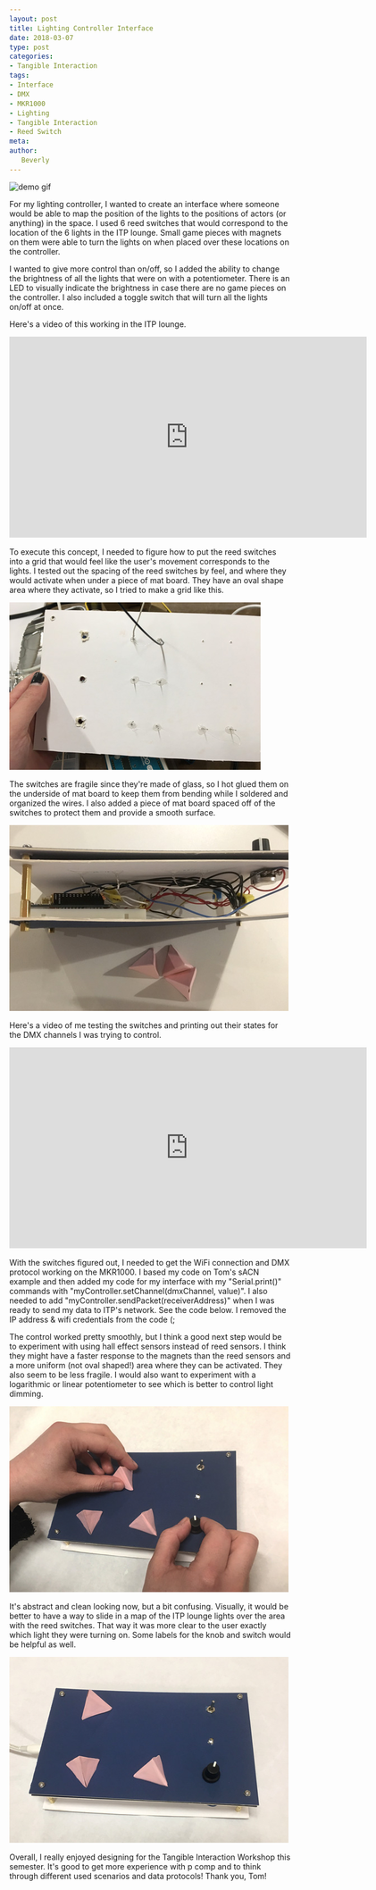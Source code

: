 ```yaml
---
layout: post
title: Lighting Controller Interface
date: 2018-03-07
type: post
categories:
- Tangible Interaction
tags:
- Interface
- DMX
- MKR1000
- Lighting
- Tangible Interaction
- Reed Switch
meta:
author:
   Beverly
---
```

![demo gif](../assets/tangible-interaction/lightcontroldemo.gif)

For my lighting controller, I wanted to create an interface where someone would be able to map the position of the lights to the positions of actors (or anything) in the space. I used 6 reed switches that would correspond to the location of the 6 lights in the ITP lounge. Small game pieces with magnets on them were able to turn the lights on when placed over these locations on the controller.

I wanted to give more control than on/off, so I added the ability to change the brightness of all the lights that were on with a potentiometer. There is an LED to visually indicate the brightness in case there are no game pieces on the controller. I also included a toggle switch that will turn all the lights on/off at once.

<!--more-->

Here's a video of this working in the ITP lounge.

<p><div class="responsive-container"><iframe src="https://player.vimeo.com/video/259034258" width="640" height="360" frameborder="0" webkitallowfullscreen mozallowfullscreen allowfullscreen></iframe></div></p>

To execute this concept, I needed to figure how to put the reed switches into a grid that would feel like the user's movement corresponds to the lights. I tested out the spacing of the reed switches by feel, and where they would activate when under a piece of mat board. They have an oval shape area where they activate, so I tried to make a grid like this.

![wiring underneath](../assets/tangible-interaction/lightcontrol-underside.jpg)

The switches are fragile since they're made of glass, so I hot glued them on the underside of mat board to keep them from bending while I soldered and organized the wires. I also added a piece of mat board spaced off of the switches to protect them and provide a smooth surface.

![wiring inside](../assets/tangible-interaction/lightcontrol-inside-wiring.jpg)

Here's a video of me testing the switches and printing out their states for the DMX channels I was trying to control.

<p><div class="responsive-container"><iframe src="https://player.vimeo.com/video/259033674" width="640" height="360" frameborder="0" webkitallowfullscreen mozallowfullscreen allowfullscreen></iframe></div></p>

With the switches figured out, I needed to get the WiFi connection and DMX protocol working on the MKR1000. I based my code on Tom's sACN example and then added my code for my interface with my "Serial.print()" commands with  "myController.setChannel(dmxChannel, value)". I also needed to add "myController.sendPacket(receiverAddress)" when I was ready to send my data to ITP's network. See the code below. I removed the IP address & wifi credentials from the code (;

<script src="https://gist.github.com/bevchou/8e2dd1a589825868548c8c4bf2340d85.js"></script>

The control worked pretty smoothly, but I think a good next step would be to experiment with using hall effect sensors instead of reed sensors. I think they might have a faster response to the magnets than the reed sensors and a more uniform (not oval shaped!) area where they can be activated. They also seem to be less fragile. I would also want to experiment with a logarithmic or linear potentiometer to see which is better to control light dimming.

![final with hands](../assets/tangible-interaction/lightcontrol-final.jpg)

It's abstract and clean looking now, but a bit confusing. Visually, it would be better to have a way to slide in a map of the ITP lounge lights over the area with the reed switches. That way it was more clear to the user exactly which light they were turning on. Some labels for the knob and switch would be helpful as well.

![final no hands](../assets/tangible-interaction/lightcontrol-final-no-hands.jpg)

Overall, I really enjoyed designing for the Tangible Interaction Workshop this semester. It's good to get more experience with p comp and to think through different used scenarios and data protocols! Thank you, Tom!
